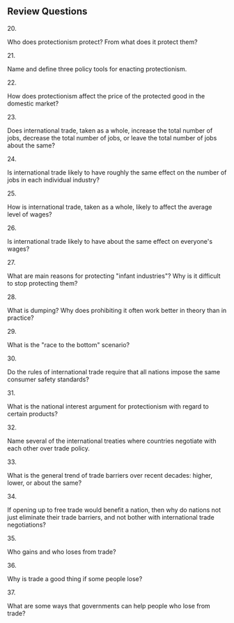 ## Review Questions

20\.

Who does protectionism protect? From what does it protect them?

21\.

Name and define three policy tools for enacting protectionism.

22\.

How does protectionism affect the price of the protected good in the
domestic market?

23\.

Does international trade, taken as a whole, increase the total number of
jobs, decrease the total number of jobs, or leave the total number of
jobs about the same?

24\.

Is international trade likely to have roughly the same effect on the
number of jobs in each individual industry?

25\.

How is international trade, taken as a whole, likely to affect the
average level of wages?

26\.

Is international trade likely to have about the same effect on
everyone's wages?

27\.

What are main reasons for protecting "infant industries"? Why is it
difficult to stop protecting them?

28\.

What is dumping? Why does prohibiting it often work better in theory
than in practice?

29\.

What is the "race to the bottom" scenario?

30\.

Do the rules of international trade require that all nations impose the
same consumer safety standards?

31\.

What is the national interest argument for protectionism with regard to
certain products?

32\.

Name several of the international treaties where countries negotiate
with each other over trade policy.

33\.

What is the general trend of trade barriers over recent decades: higher,
lower, or about the same?

34\.

If opening up to free trade would benefit a nation, then why do nations
not just eliminate their trade barriers, and not bother with
international trade negotiations?

35\.

Who gains and who loses from trade?

36\.

Why is trade a good thing if some people lose?

37\.

What are some ways that governments can help people who lose from trade?
